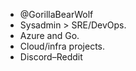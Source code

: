 - @GorillaBearWolf
- Sysadmin > SRE/DevOps.
- Azure and Go.
- Cloud/infra projects.
- Discord–Reddit

<!---
GorillaBearWolf/GorillaBearWolf is a ✨ special ✨ repository because its `README.md` (this file) appears on your GitHub profile.
You can click the Preview link to take a look at your changes.
--->
